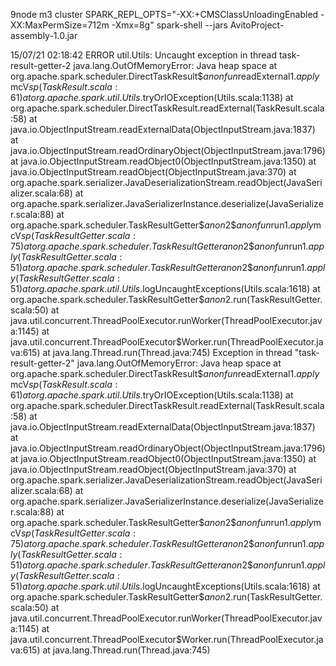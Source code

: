 9node m3 cluster
SPARK_REPL_OPTS="-XX:+CMSClassUnloadingEnabled -XX:MaxPermSize=712m -Xmx=8g" spark-shell --jars AvitoProject-assembly-1.0.jar





15/07/21 02:18:42 ERROR util.Utils: Uncaught exception in thread task-result-getter-2
java.lang.OutOfMemoryError: Java heap space
        at org.apache.spark.scheduler.DirectTaskResult$$anonfun$readExternal$1.apply$mcV$sp(TaskResult.scala:61)
        at org.apache.spark.util.Utils$.tryOrIOException(Utils.scala:1138)
        at org.apache.spark.scheduler.DirectTaskResult.readExternal(TaskResult.scala:58)
        at java.io.ObjectInputStream.readExternalData(ObjectInputStream.java:1837)
        at java.io.ObjectInputStream.readOrdinaryObject(ObjectInputStream.java:1796)
        at java.io.ObjectInputStream.readObject0(ObjectInputStream.java:1350)
        at java.io.ObjectInputStream.readObject(ObjectInputStream.java:370)
        at org.apache.spark.serializer.JavaDeserializationStream.readObject(JavaSerializer.scala:68)
        at org.apache.spark.serializer.JavaSerializerInstance.deserialize(JavaSerializer.scala:88)
        at org.apache.spark.scheduler.TaskResultGetter$$anon$2$$anonfun$run$1.apply$mcV$sp(TaskResultGetter.scala:75)
        at org.apache.spark.scheduler.TaskResultGetter$$anon$2$$anonfun$run$1.apply(TaskResultGetter.scala:51)
        at org.apache.spark.scheduler.TaskResultGetter$$anon$2$$anonfun$run$1.apply(TaskResultGetter.scala:51)
        at org.apache.spark.util.Utils$.logUncaughtExceptions(Utils.scala:1618)
        at org.apache.spark.scheduler.TaskResultGetter$$anon$2.run(TaskResultGetter.scala:50)
        at java.util.concurrent.ThreadPoolExecutor.runWorker(ThreadPoolExecutor.java:1145)
        at java.util.concurrent.ThreadPoolExecutor$Worker.run(ThreadPoolExecutor.java:615)
        at java.lang.Thread.run(Thread.java:745)
Exception in thread "task-result-getter-2" java.lang.OutOfMemoryError: Java heap space
        at org.apache.spark.scheduler.DirectTaskResult$$anonfun$readExternal$1.apply$mcV$sp(TaskResult.scala:61)
        at org.apache.spark.util.Utils$.tryOrIOException(Utils.scala:1138)
        at org.apache.spark.scheduler.DirectTaskResult.readExternal(TaskResult.scala:58)
        at java.io.ObjectInputStream.readExternalData(ObjectInputStream.java:1837)
        at java.io.ObjectInputStream.readOrdinaryObject(ObjectInputStream.java:1796)
        at java.io.ObjectInputStream.readObject0(ObjectInputStream.java:1350)
        at java.io.ObjectInputStream.readObject(ObjectInputStream.java:370)
        at org.apache.spark.serializer.JavaDeserializationStream.readObject(JavaSerializer.scala:68)
        at org.apache.spark.serializer.JavaSerializerInstance.deserialize(JavaSerializer.scala:88)
        at org.apache.spark.scheduler.TaskResultGetter$$anon$2$$anonfun$run$1.apply$mcV$sp(TaskResultGetter.scala:75)
        at org.apache.spark.scheduler.TaskResultGetter$$anon$2$$anonfun$run$1.apply(TaskResultGetter.scala:51)
        at org.apache.spark.scheduler.TaskResultGetter$$anon$2$$anonfun$run$1.apply(TaskResultGetter.scala:51)
        at org.apache.spark.util.Utils$.logUncaughtExceptions(Utils.scala:1618)
        at org.apache.spark.scheduler.TaskResultGetter$$anon$2.run(TaskResultGetter.scala:50)
        at java.util.concurrent.ThreadPoolExecutor.runWorker(ThreadPoolExecutor.java:1145)
        at java.util.concurrent.ThreadPoolExecutor$Worker.run(ThreadPoolExecutor.java:615)
        at java.lang.Thread.run(Thread.java:745)
